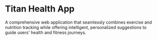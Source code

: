 # Titan Health App
A comprehensive web application that seamlessly combines exercise and nutrition tracking while offering intelligent, personalized suggestions to guide users' health and fitness journeys. 
